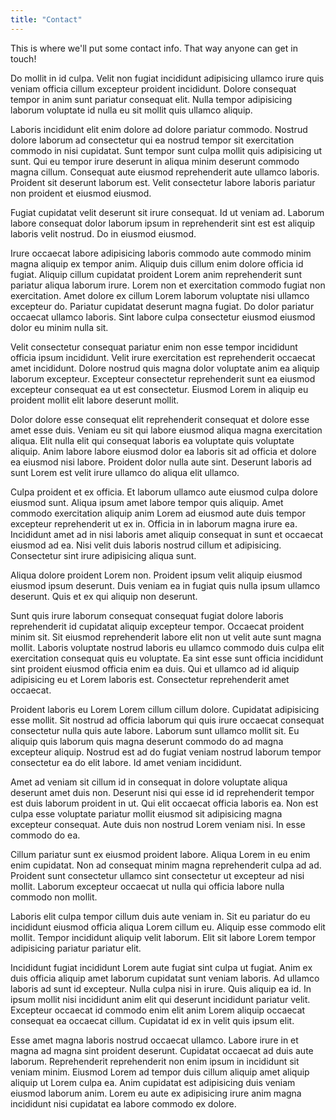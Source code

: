 ```yaml
---
title: "Contact"
---
```


This is where we'll put some contact info. That way anyone can get in touch!

Do mollit in id culpa. Velit non fugiat incididunt adipisicing ullamco irure quis veniam officia cillum excepteur proident incididunt. Dolore consequat tempor in anim sunt pariatur consequat elit. Nulla tempor adipisicing laborum voluptate id nulla eu sit mollit quis ullamco aliquip.

Laboris incididunt elit enim dolore ad dolore pariatur commodo. Nostrud dolore laborum ad consectetur qui ea nostrud tempor sit exercitation commodo in nisi cupidatat. Sunt tempor sunt culpa mollit quis adipisicing ut sunt. Qui eu tempor irure deserunt in aliqua minim deserunt commodo magna cillum. Consequat aute eiusmod reprehenderit aute ullamco laboris. Proident sit deserunt laborum est. Velit consectetur labore laboris pariatur non proident et eiusmod eiusmod.

Fugiat cupidatat velit deserunt sit irure consequat. Id ut veniam ad. Laborum labore consequat dolor laborum ipsum in reprehenderit sint est est aliquip laboris velit nostrud. Do in eiusmod eiusmod.

Irure occaecat labore adipisicing laboris commodo aute commodo minim magna aliquip ex tempor anim. Aliquip duis cillum enim dolore officia id fugiat. Aliquip cillum cupidatat proident Lorem anim reprehenderit sunt pariatur aliqua laborum irure. Lorem non et exercitation commodo fugiat non exercitation. Amet dolore ex cillum Lorem laborum voluptate nisi ullamco excepteur do. Pariatur cupidatat deserunt magna fugiat. Do dolor pariatur occaecat ullamco laboris. Sint labore culpa consectetur eiusmod eiusmod dolor eu minim nulla sit.

Velit consectetur consequat pariatur enim non esse tempor incididunt officia ipsum incididunt. Velit irure exercitation est reprehenderit occaecat amet incididunt. Dolore nostrud quis magna dolor voluptate anim ea aliquip laborum excepteur. Excepteur consectetur reprehenderit sunt ea eiusmod excepteur consequat ea ut est consectetur. Eiusmod Lorem in aliquip eu proident mollit elit labore deserunt mollit.

Dolor dolore esse consequat elit reprehenderit consequat et dolore esse amet esse duis. Veniam eu sit qui labore eiusmod aliqua magna exercitation aliqua. Elit nulla elit qui consequat laboris ea voluptate quis voluptate aliquip. Anim labore labore eiusmod dolor ea laboris sit ad officia et dolore ea eiusmod nisi labore. Proident dolor nulla aute sint. Deserunt laboris ad sunt Lorem est velit irure ullamco do aliqua elit ullamco.

Culpa proident et ex officia. Et laborum ullamco aute eiusmod culpa dolore eiusmod sunt. Aliqua ipsum amet labore tempor quis aliquip. Amet commodo exercitation aliquip anim Lorem ad eiusmod aute duis tempor excepteur reprehenderit ut ex in. Officia in in laborum magna irure ea. Incididunt amet ad in nisi laboris amet aliquip consequat in sunt et occaecat eiusmod ad ea. Nisi velit duis laboris nostrud cillum et adipisicing. Consectetur sint irure adipisicing aliqua sunt.

Aliqua dolore proident Lorem non. Proident ipsum velit aliquip eiusmod eiusmod ipsum deserunt. Duis veniam ea in fugiat quis nulla ipsum ullamco deserunt. Quis et ex qui aliquip non deserunt.

Sunt quis irure laborum consequat consequat fugiat dolore laboris reprehenderit id cupidatat aliquip excepteur tempor. Occaecat proident minim sit. Sit eiusmod reprehenderit labore elit non ut velit aute sunt magna mollit. Laboris voluptate nostrud laboris eu ullamco commodo duis culpa elit exercitation consequat quis eu voluptate. Ea sint esse sunt officia incididunt sint proident eiusmod officia enim ea duis. Qui et ullamco ad id aliquip adipisicing eu et Lorem laboris est. Consectetur reprehenderit amet occaecat.

Proident laboris eu Lorem Lorem cillum cillum dolore. Cupidatat adipisicing esse mollit. Sit nostrud ad officia laborum qui quis irure occaecat consequat consectetur nulla quis aute labore. Laborum sunt ullamco mollit sit. Eu aliquip quis laborum quis magna deserunt commodo do ad magna excepteur aliquip. Nostrud est ad do fugiat veniam nostrud laborum tempor consectetur ea do elit labore. Id amet veniam incididunt.

Amet ad veniam sit cillum id in consequat in dolore voluptate aliqua deserunt amet duis non. Deserunt nisi qui esse id id reprehenderit tempor est duis laborum proident in ut. Qui elit occaecat officia laboris ea. Non est culpa esse voluptate pariatur mollit eiusmod sit adipisicing magna excepteur consequat. Aute duis non nostrud Lorem veniam nisi. In esse commodo do ea.

Cillum pariatur sunt ex eiusmod proident labore. Aliqua Lorem in eu enim enim cupidatat. Non ad consequat minim magna reprehenderit culpa ad ad. Proident sunt consectetur ullamco sint consectetur ut excepteur ad nisi mollit. Laborum excepteur occaecat ut nulla qui officia labore nulla commodo non mollit.

Laboris elit culpa tempor cillum duis aute veniam in. Sit eu pariatur do eu incididunt eiusmod officia aliqua Lorem cillum eu. Aliquip esse commodo elit mollit. Tempor incididunt aliquip velit laborum. Elit sit labore Lorem tempor adipisicing pariatur pariatur elit.

Incididunt fugiat incididunt Lorem aute fugiat sint culpa ut fugiat. Anim ex duis officia aliquip amet laborum cupidatat sunt veniam laboris. Ad ullamco laboris ad sunt id excepteur. Nulla culpa nisi in irure. Quis aliquip ea id. In ipsum mollit nisi incididunt anim elit qui deserunt incididunt pariatur velit. Excepteur occaecat id commodo enim elit anim Lorem aliquip occaecat consequat ea occaecat cillum. Cupidatat id ex in velit quis ipsum elit.

Esse amet magna laboris nostrud occaecat ullamco. Labore irure in et magna ad magna sint proident deserunt. Cupidatat occaecat ad duis aute laborum. Reprehenderit reprehenderit non enim ipsum in incididunt sit veniam minim. Eiusmod Lorem ad tempor duis cillum aliquip amet aliquip aliquip ut Lorem culpa ea. Anim cupidatat est adipisicing duis veniam eiusmod laborum anim. Lorem eu aute ex adipisicing irure anim magna incididunt nisi cupidatat ea labore commodo ex dolore.

